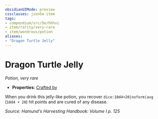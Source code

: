 ```yaml
---
obsidianUIMode: preview
cssclasses: json5e-item
tags:
- compendium/src/5e/hhhvi
- item/rarity/very-rare
- item/wondrous/potion
aliases: 
- "Dragon Turtle Jelly"
---
```

# Dragon Turtle Jelly
*Potion, very rare*  

- **Properties**: [Crafted by](/compendium/rules/item-properties.md#Crafted%20by)

When you drink this jelly-like potion, you recover `dice:10d4+20|noform|avg` (`10d4 + 20`) hit points and are cured of any disease.

*Source: Hamund's Harvesting Handbook: Volume I p. 125*